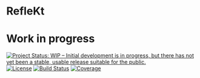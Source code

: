 # RefleKt
# Work in progress

[![Project Status: WIP – Initial development is in progress, but there has not yet been a stable, usable release suitable for the public.](https://www.repostatus.org/badges/latest/wip.svg)](https://www.repostatus.org/#wip)
[![License](https://img.shields.io/badge/License-Apache%202.0-blue.svg)](LICENSE)
[![Build Status](https://travis-ci.org/jensim/refleKtions.svg?branch=master)](https://travis-ci.org/jensim/refleKtions)
[![Coverage](https://sonarcloud.io/api/project_badges/measure?project=refleKtions&metric=coverage)](https://sonarcloud.io/dashboard?id=refleKtions)
